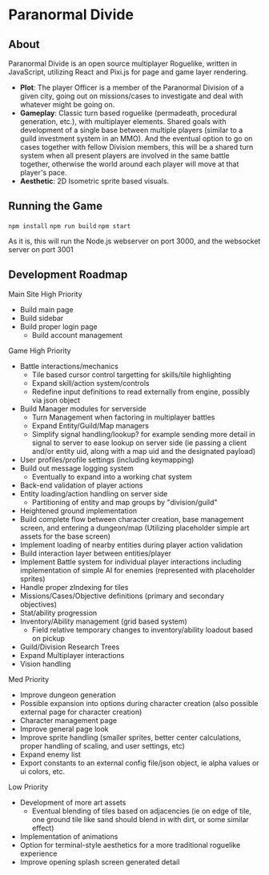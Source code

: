 # Paranormal Divide
## About
  Paranormal Divide is an open source multiplayer Roguelike, written in JavaScript, utilizing React and Pixi.js for page and game layer rendering.
  * **Plot**: The player Officer is a member of the Paranormal Division of a given city, going out on missions/cases to investigate and deal with whatever might be going on.
  * **Gameplay**: Classic turn based roguelike (permadeath, procedural generation, etc.), with multiplayer elements. Shared goals with development of a single base between multiple players (similar to a guild investment system in an MMO). And the eventual option to go on cases together with fellow Division members, this will be a shared turn system when all present players are involved in the same battle together, otherwise the world around each player will move at that player's pace.
  * **Aesthetic**: 2D Isometric sprite based visuals.

## Running the Game
  `npm install`
  `npm run build`
  `npm start`

  As it is, this will run the Node.js webserver on port 3000, and the websocket server on port 3001

## Development Roadmap
  Main Site
  High Priority
  * Build main page
  * Build sidebar
  * Build proper login page
    * Build account management

  Game
  High Priority
  * Battle interactions/mechanics
    * Tile based cursor control targetting for skills/tile highlighting
    * Expand skill/action system/controls
    * Redefine input definitions to read externally from engine, possibly via json object
  * Build Manager modules for serverside
    * Turn Management when factoring in multiplayer battles
    * Expand Entity/Guild/Map managers
    * Simplify signal handling/lookup? for example sending more detail in signal to server to ease lookup on server side (ie passing a client and/or entity uid, along
    with a map uid and the designated payload)
  * User profiles/profile settings (including keymapping)
  * Build out message logging system
    * Eventually to expand into a working chat system
  * Back-end validation of player actions
  * Entity loading/action handling on server side
    * Partitioning of entity and map groups by "division/guild"
  * Heightened ground implementation
  * Build complete flow between character creation, base management screen, and entering a dungeon/map
    (Utilizing placeholder simple art assets for the base screen)
  * Implement loading of nearby entities during player action validation
  * Build interaction layer between entities/player
  * Implement Battle system for individual player interactions including implementation of simple AI for enemies (represented with placeholder sprites)
  * Handle proper zIndexing for tiles
  * Missions/Cases/Objective definitions (primary and secondary objectives)
  * Stat/ability progression
  * Inventory/Ability management (grid based system)
    * Field relative temporary changes to inventory/ability loadout based on pickup
  * Guild/Division Research Trees
  * Expand Multiplayer interactions
  * Vision handling

  Med Priority
  * Improve dungeon generation
  * Possible expansion into options during character creation (also possible external page for character
    creation)
  * Character management page
  * Improve general page look
  * Improve sprite handling (smaller sprites, better center calculations, proper
    handling of scaling, and user settings, etc)
  * Expand enemy list
  * Export constants to an external config file/json object, ie alpha values or ui colors, etc.

  Low Priority
  * Development of more art assets
    * Eventual blending of tiles based on adjacencies (ie on edge of tile, one ground tile like sand should
      blend in with dirt, or some similar effect)
  * Implementation of animations
  * Option for terminal-style aesthetics for a more traditional roguelike experience
  * Improve opening splash screen generated detail